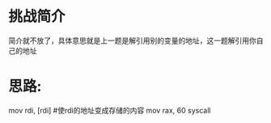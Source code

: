 # 挑战简介
简介就不放了，具体意思就是上一题是解引用别的变量的地址，这一题解引用你自己的地址

# 思路:
mov rdi, [rdi] #使rdi的地址变成存储的内容
mov rax, 60
syscall
